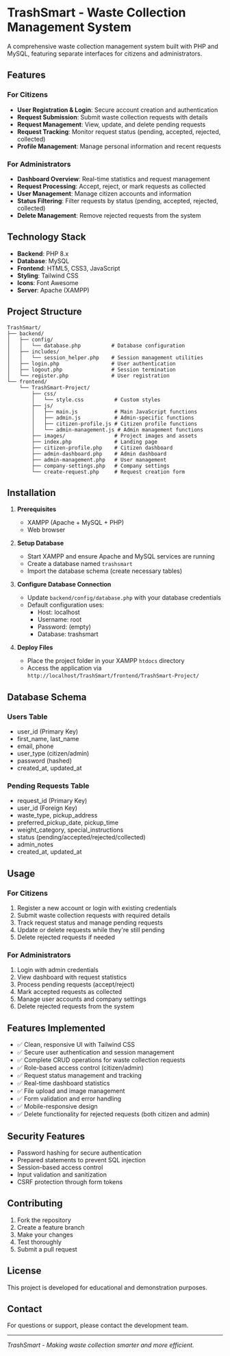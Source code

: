 # TrashSmart - Waste Collection Management System

A comprehensive waste collection management system built with PHP and MySQL, featuring separate interfaces for citizens and administrators.

## Features

### For Citizens
- **User Registration & Login**: Secure account creation and authentication
- **Request Submission**: Submit waste collection requests with details
- **Request Management**: View, update, and delete pending requests
- **Request Tracking**: Monitor request status (pending, accepted, rejected, collected)
- **Profile Management**: Manage personal information and recent requests

### For Administrators
- **Dashboard Overview**: Real-time statistics and request management
- **Request Processing**: Accept, reject, or mark requests as collected
- **User Management**: Manage citizen accounts and information
- **Status Filtering**: Filter requests by status (pending, accepted, rejected, collected)
- **Delete Management**: Remove rejected requests from the system

## Technology Stack

- **Backend**: PHP 8.x
- **Database**: MySQL
- **Frontend**: HTML5, CSS3, JavaScript
- **Styling**: Tailwind CSS
- **Icons**: Font Awesome
- **Server**: Apache (XAMPP)

## Project Structure

```
TrashSmart/
├── backend/
│   ├── config/
│   │   └── database.php          # Database configuration
│   ├── includes/
│   │   └── session_helper.php    # Session management utilities
│   ├── login.php                 # User authentication
│   ├── logout.php                # Session termination
│   └── register.php              # User registration
└── frontend/
    └── TrashSmart-Project/
        ├── css/
        │   └── style.css          # Custom styles
        ├── js/
        │   ├── main.js            # Main JavaScript functions
        │   ├── admin.js           # Admin-specific functions
        │   ├── citizen-profile.js # Citizen profile functions
        │   └── admin-management.js # Admin management functions
        ├── images/                # Project images and assets
        ├── index.php              # Landing page
        ├── citizen-profile.php    # Citizen dashboard
        ├── admin-dashboard.php    # Admin dashboard
        ├── admin-management.php   # User management
        ├── company-settings.php   # Company settings
        └── create-request.php     # Request creation form
```

## Installation

1. **Prerequisites**
   - XAMPP (Apache + MySQL + PHP)
   - Web browser

2. **Setup Database**
   - Start XAMPP and ensure Apache and MySQL services are running
   - Create a database named `trashsmart`
   - Import the database schema (create necessary tables)

3. **Configure Database Connection**
   - Update `backend/config/database.php` with your database credentials
   - Default configuration uses:
     - Host: localhost
     - Username: root
     - Password: (empty)
     - Database: trashsmart

4. **Deploy Files**
   - Place the project folder in your XAMPP `htdocs` directory
   - Access the application via `http://localhost/TrashSmart/frontend/TrashSmart-Project/`

## Database Schema

### Users Table
- user_id (Primary Key)
- first_name, last_name
- email, phone
- user_type (citizen/admin)
- password (hashed)
- created_at, updated_at

### Pending Requests Table
- request_id (Primary Key)
- user_id (Foreign Key)
- waste_type, pickup_address
- preferred_pickup_date, pickup_time
- weight_category, special_instructions
- status (pending/accepted/rejected/collected)
- admin_notes
- created_at, updated_at

## Usage

### For Citizens
1. Register a new account or login with existing credentials
2. Submit waste collection requests with required details
3. Track request status and manage pending requests
4. Update or delete requests while they're still pending
5. Delete rejected requests if needed

### For Administrators
1. Login with admin credentials
2. View dashboard with request statistics
3. Process pending requests (accept/reject)
4. Mark accepted requests as collected
5. Manage user accounts and company settings
6. Delete rejected requests from the system

## Features Implemented

- ✅ Clean, responsive UI with Tailwind CSS
- ✅ Secure user authentication and session management
- ✅ Complete CRUD operations for waste collection requests
- ✅ Role-based access control (citizen/admin)
- ✅ Request status management and tracking
- ✅ Real-time dashboard statistics
- ✅ File upload and image management
- ✅ Form validation and error handling
- ✅ Mobile-responsive design
- ✅ Delete functionality for rejected requests (both citizen and admin)

## Security Features

- Password hashing for secure authentication
- Prepared statements to prevent SQL injection
- Session-based access control
- Input validation and sanitization
- CSRF protection through form tokens

## Contributing

1. Fork the repository
2. Create a feature branch
3. Make your changes
4. Test thoroughly
5. Submit a pull request

## License

This project is developed for educational and demonstration purposes.

## Contact

For questions or support, please contact the development team.

---

*TrashSmart - Making waste collection smarter and more efficient.*

